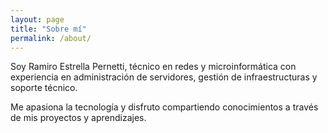 ```yaml
---
layout: page
title: "Sobre mí"
permalink: /about/
---
```


Soy Ramiro Estrella Pernetti, técnico en redes y microinformática con experiencia en administración de servidores, gestión de infraestructuras y soporte técnico.

Me apasiona la tecnología y disfruto compartiendo conocimientos a través de mis proyectos y aprendizajes.
